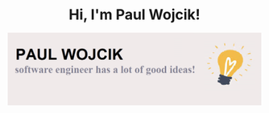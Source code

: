 <h1 align="center">Hi, I'm Paul Wojcik!</h1>

<img src="https://github.com/wojcikpawel/wojcikpawel/blob/master/Images/pw04.jpg">
